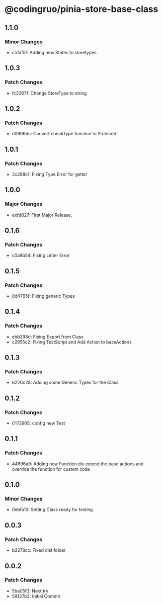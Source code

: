 # @codingruo/pinia-store-base-class

## 1.1.0

### Minor Changes

-   c51af5f: Adding new States to storetypes

## 1.0.3

### Patch Changes

-   fc3367f: Change StoreType to string

## 1.0.2

### Patch Changes

-   d0906dc: Convert checkType function to Proteced.

## 1.0.1

### Patch Changes

-   3c288c1: Fixing Type Error for getter

## 1.0.0

### Major Changes

-   eefd827: First Major Release.

## 0.1.6

### Patch Changes

-   c0a8b54: Fixing Linter Error

## 0.1.5

### Patch Changes

-   8d4765f: Fixing generic Types

## 0.1.4

### Patch Changes

-   ebb298d: Fixing Export from Class
-   c2955c2: Fixing TestScript and Add Action to baseActions

## 0.1.3

### Patch Changes

-   6220c28: Adding some Generic Types for the Class

## 0.1.2

### Patch Changes

-   0173905: config new Test

## 0.1.1

### Patch Changes

-   44696a9: Adding new Function die extend the base actions and override the function for custom code

## 0.1.0

### Minor Changes

-   0ebfa10: Setting Class ready for testing

## 0.0.3

### Patch Changes

-   b2278cc: Fixed dist folder

## 0.0.2

### Patch Changes

-   5ba05f3: Next try
-   58137b3: Initial Commit
